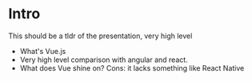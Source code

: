 # Intro

This should be a tldr of the presentation, very high level

- What's Vue.js
- Very high level comparison with angular and react.
- What does Vue shine on? Cons: it lacks something like React Native
